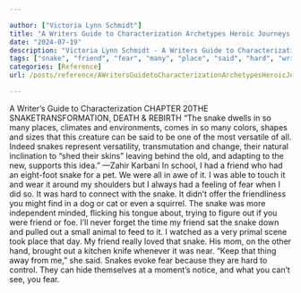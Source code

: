 ```yaml
---

author: ["Victoria Lynn Schmidt"]
title: "A Writers Guide to Characterization Archetypes Heroic Journeys and Other Elements of Dynamic Character Development - part0026_split_000.html"
date: "2024-07-19"
description: "Victoria Lynn Schmidt - A Writers Guide to Characterization Archetypes Heroic Journeys and Other Elements of Dynamic Character Development"
tags: ["snake", "friend", "fear", "many", "place", "said", "hard", "writer", "guide", "characterization", "chapter", "snaketransformation", "death", "rebirth", "dwells", "climate", "environment", "come", "color", "shape", "size", "creature", "one", "versatile", "indeed"]
categories: [Reference]
url: /posts/reference/AWritersGuidetoCharacterizationArchetypesHeroicJourneysandOtherElementsofDynamicCharacterDevelopment-part0026split000html

---
```



A Writer’s Guide to Characterization
CHAPTER 20THE SNAKETRANSFORMATION, DEATH & REBIRTH
“The snake dwells in so many places, climates and environments, comes in so many colors, shapes and sizes that this creature can be said to be one of the most versatile of all. Indeed snakes represent versatility, transmutation and change, their natural inclination to “shed their skins” leaving behind the old, and adapting to the new, supports this idea.” —Zahir Karbani
In school, I had a friend who had an eight-foot snake for a pet. We were all in awe of it. I was able to touch it and wear it around my shoulders but I always had a feeling of fear when I did so. It was hard to connect with the snake. It didn’t offer the friendliness you might find in a dog or cat or even a squirrel. The snake was more independent minded, flicking his tongue about, trying to figure out if you were friend or foe. I’ll never forget the time my friend sat the snake down and pulled out a small animal to feed to it. I watched as a very primal scene took place that day.
My friend really loved that snake. His mom, on the other hand, brought out a kitchen knife whenever it was near. “Keep that thing away from me,” she said. Snakes evoke fear because they are hard to control. They can hide themselves at a moment’s notice, and what you can’t see, you fear.
